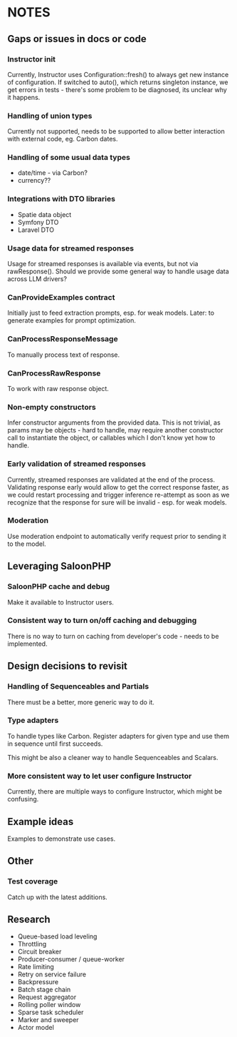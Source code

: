 # NOTES



## Gaps or issues in docs or code

### Instructor init

Currently, Instructor uses Configuration::fresh() to always get new instance of
configuration. If switched to auto(), which returns singleton instance, we get
errors in tests - there's some problem to be diagnosed, its unclear why it happens.

### Handling of union types

Currently not supported, needs to be supported to allow better interaction with external code, eg. Carbon dates.

### Handling of some usual data types

 - date/time - via Carbon?
 - currency??

### Integrations with DTO libraries

 - Spatie data object
 - Symfony DTO
 - Laravel DTO

### Usage data for streamed responses

Usage for streamed responses is available via events, but not via rawResponse().
Should we provide some general way to handle usage data across LLM drivers? 

### CanProvideExamples contract

Initially just to feed extraction prompts, esp. for weak models. Later: to
generate examples for prompt optimization.

### CanProcessResponseMessage

To manually process text of response.

### CanProcessRawResponse

To work with raw response object.

### Non-empty constructors

Infer constructor arguments from the provided data. This is not trivial,
as params may be objects - hard to handle, may require another constructor
call to instantiate the object, or callables which I don't know yet how
to handle.

### Early validation of streamed responses

Currently, streamed responses are validated at the end of the process.
Validating response early would allow to get the correct response faster,
as we could restart processing and trigger inference re-attempt as soon
as we recognize that the response for sure will be invalid - esp. for weak
models.

### Moderation

Use moderation endpoint to automatically verify request prior to sending
it to the model.





## Leveraging SaloonPHP

### SaloonPHP cache and debug

Make it available to Instructor users.

### Consistent way to turn on/off caching and debugging

There is no way to turn on caching from developer's code - needs to be implemented.





## Design decisions to revisit

### Handling of Sequenceables and Partials

There must be a better, more generic way to do it.

### Type adapters

To handle types like Carbon. Register adapters for given type and
use them in sequence until first succeeds.

This might be also a cleaner way to handle Sequenceables and Scalars.

### More consistent way to let user configure Instructor

Currently, there are multiple ways to configure Instructor, which might be confusing.






## Example ideas

Examples to demonstrate use cases.






## Other

### Test coverage

Catch up with the latest additions.





## Research

- Queue-based load leveling
- Throttling
- Circuit breaker
- Producer-consumer / queue-worker
- Rate limiting
- Retry on service failure
- Backpressure
- Batch stage chain
- Request aggregator
- Rolling poller window
- Sparse task scheduler
- Marker and sweeper
- Actor model

